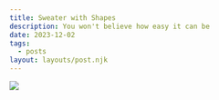 ```yaml
---
title: Sweater with Shapes
description: You won't believe how easy it can be
date: 2023-12-02
tags:
  - posts
layout: layouts/post.njk
---
```


![](https://cdn.glitch.global/d039cf19-6ba4-4bff-aa37-74b7173391d2/DSC00900.jpg?v=1704766649746)